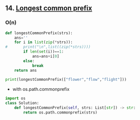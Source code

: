 ##  14. [Longest common prefix](https://leetcode.com/problems/longest-common-prefix)

### O(n)

```python
def longestCommonPrefix(strs):
    ans=''
    for i in list(zip(*strs)):
#       print("\n",list((zip(*strs))))
        if len(set(i))==1:
            ans=ans+i[0]
        else:
            break
    return ans
    
print(longestCommonPrefix(["flower","flow","flight"]))
```

- with os.path.commonprefix

```python
import os
class Solution:
    def longestCommonPrefix(self, strs: List[str]) -> str:
        return os.path.commonprefix(strs)
```
